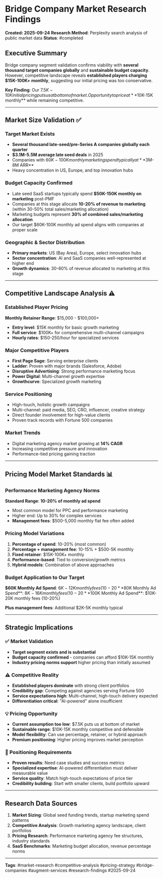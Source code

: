 # Bridge Company Market Research Findings
**Created: 2025-09-24**
**Research Method**: Perplexity search analysis of public market data
**Status**: #completed

## Executive Summary

Bridge company segment validation confirms viability with **several thousand target companies globally** and **sustainable budget capacity**. However, competitive landscape reveals **established players charging $15K-100K+ monthly**, suggesting our initial pricing was too conservative.

**Key Finding**: Our $7.5K-10K initial pricing puts us at bottom of market. Opportunity to price at **$10K-15K monthly** while remaining competitive.

---

## Market Size Validation ✅

### Target Market Exists
- **Several thousand late-seed/pre-Series A companies globally each quarter**
- **$3.1M-5.5M average late seed deals** in 2025
- Companies with $60K-100K monthly marketing spend typically at **$3M-8M ARR**
- Heavy concentration in US, Europe, and top innovation hubs

### Budget Capacity Confirmed
- Late seed SaaS startups typically spend **$50K-150K monthly on marketing** post-PMF
- Companies at this stage allocate **10-20% of revenue to marketing** (within 30-50% total sales/marketing allocation)
- Marketing budgets represent **30% of combined sales/marketing allocation**
- Our target $60K-100K monthly ad spend aligns with companies at proper scale

### Geographic & Sector Distribution
- **Primary markets**: US (Bay Area), Europe, select innovation hubs
- **Sector concentration**: AI and SaaS companies well-represented at higher end
- **Growth dynamics**: 30-60% of revenue allocated to marketing at this stage

---

## Competitive Landscape Analysis ⚠️

### Established Player Pricing
**Monthly Retainer Range**: $15,000 - $100,000+
- **Entry level**: $15K monthly for basic growth marketing
- **Full service**: $100K+ for comprehensive multi-channel campaigns
- **Hourly rates**: $150-250/hour for specialized services

### Major Competitive Players
- **First Page Sage**: Serving enterprise clients
- **Ladder**: Proven with major brands (Salesforce, Adobe)
- **Disruptive Advertising**: Strong performance marketing focus
- **Power Digital**: Multi-channel growth expertise
- **Growthcurve**: Specialized growth marketing

### Service Positioning
- High-touch, holistic growth campaigns
- Multi-channel: paid media, SEO, CRO, influencer, creative strategy
- Direct founder involvement for high-value clients
- Proven track records with Fortune 500 companies

### Market Trends
- Digital marketing agency market growing at **14% CAGR**
- Increasing competitive pressure and innovation
- Performance-tied pricing gaining traction

---

## Pricing Model Market Standards 📊

### Performance Marketing Agency Norms
**Standard Range**: **10-20% of monthly ad spend**
- Most common model for PPC and performance marketing
- Higher end: Up to 30% for complex services
- **Management fees**: $500-5,000 monthly flat fee often added

### Pricing Model Variations
1. **Percentage of spend**: 10-20% (most common)
2. **Percentage + management fee**: 10-15% + $500-5K monthly
3. **Fixed retainer**: $15K-100K+ monthly
4. **Performance-based**: Tied to conversion/growth metrics
5. **Hybrid models**: Combination of above approaches

### Budget Application to Our Target
**$60K Monthly Ad Spend**: $6K-12K monthly fees (10-20%)
**$80K Monthly Ad Spend**: $8K-16K monthly fees (10-20%)
**$100K Monthly Ad Spend**: $10K-20K monthly fees (10-20%)

**Plus management fees**: Additional $2K-5K monthly typical

---

## Strategic Implications

### ✅ Market Validation
- **Target segment exists and is substantial**
- **Budget capacity confirmed** - companies can afford $10K-15K monthly
- **Industry pricing norms support** higher pricing than initially assumed

### ⚠️ Competitive Reality
- **Established players dominate** with strong client portfolios
- **Credibility gap**: Competing against agencies serving Fortune 500
- **Service expectations high**: Multi-channel, high-touch delivery expected
- **Differentiation critical**: "AI-powered" alone insufficient

### 💡 Pricing Opportunity
- **Current assumption too low**: $7.5K puts us at bottom of market
- **Sustainable range**: $10K-15K monthly competitive and defensible
- **Model flexibility**: Can use percentage, retainer, or hybrid approach
- **Premium positioning**: Higher pricing improves market perception

### 🎯 Positioning Requirements
- **Proven results**: Need case studies and success metrics
- **Specialized expertise**: AI-powered differentiation must deliver measurable value
- **Service quality**: Match high-touch expectations of price tier
- **Credibility building**: Start with smaller clients, build portfolio upward

---

## Research Data Sources
1. **Market Sizing**: Global seed funding trends, startup marketing spend patterns
2. **Competitive Analysis**: Growth marketing agency landscape, client portfolios
3. **Pricing Research**: Performance marketing agency fee structures, industry standards
4. **SaaS Benchmarks**: Marketing budget allocation, revenue percentage norms

---

**Tags**: #market-research #competitive-analysis #pricing-strategy #bridge-companies #augment-services #research-findings #2025-09-24